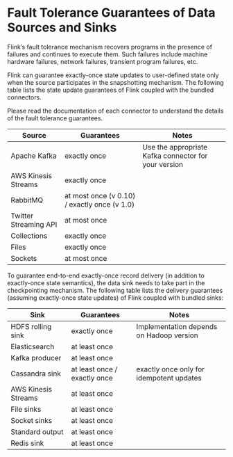

# Fault Tolerance Guarantees of Data Sources and Sinks

Flink’s fault tolerance mechanism recovers programs in the presence of failures and continues to execute them. Such failures include machine hardware failures, network failures, transient program failures, etc.

Flink can guarantee exactly-once state updates to user-defined state only when the source participates in the snapshotting mechanism. The following table lists the state update guarantees of Flink coupled with the bundled connectors.

Please read the documentation of each connector to understand the details of the fault tolerance guarantees.

| Source | Guarantees | Notes |
| --- | --- | --- |
| Apache Kafka | exactly once | Use the appropriate Kafka connector for your version |
| AWS Kinesis Streams | exactly once |  |
| RabbitMQ | at most once (v 0.10) / exactly once (v 1.0) |  |
| Twitter Streaming API | at most once |  |
| Collections | exactly once |  |
| Files | exactly once |  |
| Sockets | at most once |  |

To guarantee end-to-end exactly-once record delivery (in addition to exactly-once state semantics), the data sink needs to take part in the checkpointing mechanism. The following table lists the delivery guarantees (assuming exactly-once state updates) of Flink coupled with bundled sinks:

| Sink | Guarantees | Notes |
| --- | --- | --- |
| HDFS rolling sink | exactly once | Implementation depends on Hadoop version |
| Elasticsearch | at least once |  |
| Kafka producer | at least once |  |
| Cassandra sink | at least once / exactly once | exactly once only for idempotent updates |
| AWS Kinesis Streams | at least once |  |
| File sinks | at least once |  |
| Socket sinks | at least once |  |
| Standard output | at least once |  |
| Redis sink | at least once |  |

